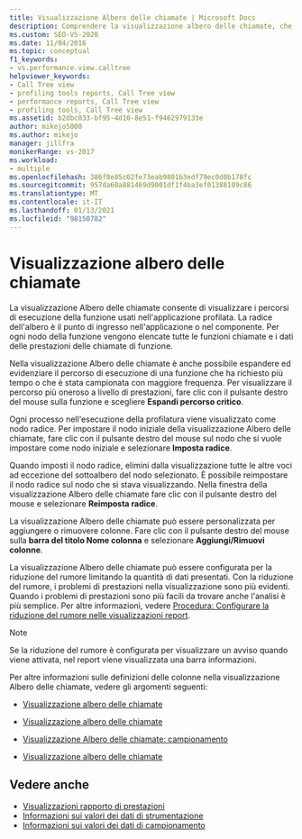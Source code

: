 ```yaml
---
title: Visualizzazione Albero delle chiamate | Microsoft Docs
description: Comprendere la visualizzazione albero delle chiamate, che consente di visualizzare i percorsi di esecuzione della funzione attraversati nell'applicazione profilata.
ms.custom: SEO-VS-2020
ms.date: 11/04/2016
ms.topic: conceptual
f1_keywords:
- vs.performance.view.calltree
helpviewer_keywords:
- Call Tree view
- profiling tools reports, Call Tree view
- performance reports, Call Tree view
- profiling tools, Call Tree view
ms.assetid: b2dbc033-bf95-4d10-8e51-f9462979133e
author: mikejo5000
ms.author: mikejo
manager: jillfra
monikerRange: vs-2017
ms.workload:
- multiple
ms.openlocfilehash: 386f8e85c02fe73eab9801b3edf79ec0d0b178fc
ms.sourcegitcommit: 957da60a881469d9001df1f4ba3ef01388109c86
ms.translationtype: MT
ms.contentlocale: it-IT
ms.lasthandoff: 01/13/2021
ms.locfileid: "98150782"
---
```

# <a name="call-tree-view"></a>Visualizzazione albero delle chiamate
La visualizzazione Albero delle chiamate consente di visualizzare i percorsi di esecuzione della funzione usati nell'applicazione profilata. La radice dell'albero è il punto di ingresso nell'applicazione o nel componente. Per ogni nodo della funzione vengono elencate tutte le funzioni chiamate e i dati delle prestazioni delle chiamate di funzione.

 Nella visualizzazione Albero delle chiamate è anche possibile espandere ed evidenziare il percorso di esecuzione di una funzione che ha richiesto più tempo o che è stata campionata con maggiore frequenza. Per visualizzare il percorso più oneroso a livello di prestazioni, fare clic con il pulsante destro del mouse sulla funzione e scegliere **Espandi percorso critico**.

 Ogni processo nell'esecuzione della profilatura viene visualizzato come nodo radice. Per impostare il nodo iniziale della visualizzazione Albero delle chiamate, fare clic con il pulsante destro del mouse sul nodo che si vuole impostare come nodo iniziale e selezionare **Imposta radice**.

 Quando imposti il nodo radice, elimini dalla visualizzazione tutte le altre voci ad eccezione del sottoalbero del nodo selezionato. È possibile reimpostare il nodo radice sul nodo che si stava visualizzando. Nella finestra della visualizzazione Albero delle chiamate fare clic con il pulsante destro del mouse e selezionare **Reimposta radice**.

 La visualizzazione Albero delle chiamate può essere personalizzata per aggiungere o rimuovere colonne. Fare clic con il pulsante destro del mouse sulla **barra del titolo Nome colonna** e selezionare **Aggiungi/Rimuovi colonne**.

 La visualizzazione Albero delle chiamate può essere configurata per la riduzione del rumore limitando la quantità di dati presentati. Con la riduzione del rumore, i problemi di prestazioni nella visualizzazione sono più evidenti. Quando i problemi di prestazioni sono più facili da trovare anche l'analisi è più semplice. Per altre informazioni, vedere [Procedura: Configurare la riduzione del rumore nelle visualizzazioni report](../profiling/how-to-configure-noise-reduction-in-report-views.md).

> [!NOTE]
> Se la riduzione del rumore è configurata per visualizzare un avviso quando viene attivata, nel report viene visualizzata una barra informazioni.

 Per altre informazioni sulle definizioni delle colonne nella visualizzazione Albero delle chiamate, vedere gli argomenti seguenti:

- [Visualizzazione albero delle chiamate](../profiling/call-tree-view-sampling-data.md)

- [Visualizzazione albero delle chiamate](../profiling/call-tree-view-instrumentation-data.md)

- [Visualizzazione Albero delle chiamate: campionamento](../profiling/call-tree-view-dotnet-memory-sampling-data.md)

- [Visualizzazione albero delle chiamate](../profiling/call-tree-view-contention-data.md)

## <a name="see-also"></a>Vedere anche
- [Visualizzazioni rapporto di prestazioni](../profiling/performance-report-views.md)
- [Informazioni sui valori dei dati di strumentazione](../profiling/understanding-instrumentation-data-values.md)
- [Informazioni sui valori dei dati di campionamento](../profiling/understanding-sampling-data-values.md)
